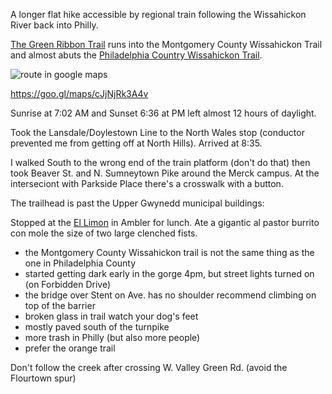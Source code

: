 A longer flat hike accessible by regional train following the Wissahickon River back into Philly.

[The Green Ribbon Trail](http://www.wvwa.org/greenribbontrail/) runs into the Montgomery County Wissahickon Trail and almost abuts the [Philadelphia Country Wissahickon Trail](http://fow.org/visit-the-park/).

![route in google maps](c594535f2299f7647c425b0df4859904/raw/4af9cdc7deeaf5d41d6d14cd265ad9ac198c108c/route.png)

https://goo.gl/maps/cJjNjRk3A4v




Sunrise at 7:02 AM and Sunset 6:36 at PM left almost 12 hours of daylight.

Took the Lansdale/Doylestown Line to the North Wales stop (conductor prevented me from getting off at North Hills). Arrived at 8:35.

I walked South to the wrong end of the train platform (don't do that) then took Beaver St. and N. Sumneytown Pike around the Merck campus.  At the interseciont with Parkside Place there's a crosswalk with a button.

The trailhead is past the Upper Gwynedd municipal buildings: 



Stopped at the [El Limon](https://goo.gl/maps/LLkWGNEZ5g52) in Ambler for lunch.  Ate a gigantic al pastor burrito con mole the size of two large clenched fists.

 

* the Montgomery County Wissahickon trail is not the same thing as the one in Philadelphia County 
* started getting dark early in the gorge 4pm, but street lights turned on (on Forbidden Drive)
* the bridge over Stent on Ave. has no shoulder recommend climbing on top of the barrier
* broken glass in trail watch your dog's feet
* mostly paved south of the turnpike
* more trash in Philly (but also more people)
* prefer the orange trail

Don't follow the creek after crossing W. Valley Green Rd. (avoid the Flourtown spur)

